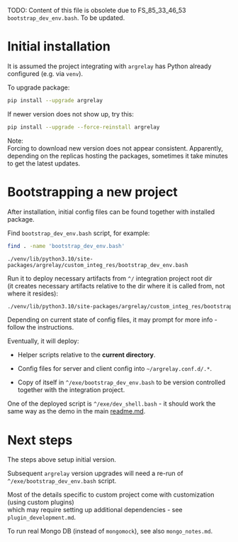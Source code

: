 
TODO: Content of this file is obsolete due to FS_85_33_46_53 `bootstrap_dev_env.bash`. To be updated.

# Initial installation

It is assumed the project integrating with `argrelay` has Python already configured (e.g. via `venv`).

To upgrade package:

```sh
pip install --upgrade argrelay
```

If newer version does not show up, try this:

```sh
pip install --upgrade --force-reinstall argrelay
```

Note:<br/>
Forcing to download new version does not appear consistent.
Apparently, depending on the replicas hosting the packages,
sometimes it take minutes to get the latest updates.

# Bootstrapping a new project

After installation, initial config files can be found
together with installed package.

Find `bootstrap_dev_env.bash` script, for example:

```sh
find . -name 'bootstrap_dev_env.bash'
```

```
./venv/lib/python3.10/site-packages/argrelay/custom_integ_res/bootstrap_dev_env.bash
```

Run it to deploy necessary artifacts from `^/` integration project root dir<br/>
(it creates necessary artifacts relative to the dir where it is called from, not where it resides):

```sh
./venv/lib/python3.10/site-packages/argrelay/custom_integ_res/bootstrap_dev_env.bash
```

Depending on current state of config files, it may prompt for more info - follow the instructions.

Eventually, it will deploy:

*   Helper scripts relative to the **current directory**.

*   Config files for server and client config into `~/argrelay.conf.d/.*`.

*   Copy of itself in `^/exe/bootstrap_dev_env.bash` to be version controlled together with the integration project.

One of the deployed script is `^/exe/dev_shell.bash` -
it should work the same way as the demo in the main [readme.md][root_readme.md].

# Next steps

The steps above setup initial version.

Subsequent `argrelay` version upgrades will need a re-run of `^/exe/bootstrap_dev_env.bash` script.

Most of the details specific to custom project come with customization (using custom plugins)<br/>
which may require setting up additional dependencies - see `plugin_development.md`.

To run real Mongo DB (instead of `mongomock`), see also `mongo_notes.md`.

[root_readme.md]: ../../readme.md

